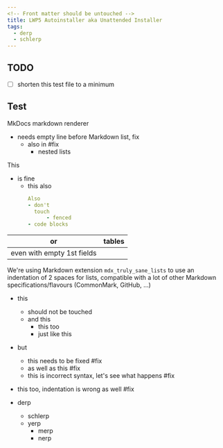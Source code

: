 ```yaml
---
<!-- Front matter should be untouched -->
title: LWP5 Autoinstaller aka Unattended Installer
tags:
  - derp
  - schlerp
---
```


## TODO

- [ ] shorten this test file to a minimum

## Test

MkDocs markdown renderer
- needs empty line before Markdown list, fix
  - also
    in #fix
    - nested lists

This

- is fine
  - this also
    ```yaml
    Also
    - don't
      touch
          - fenced
    - code blocks
    ```

or | tables
-|-
 | even with empty 1st fields

We're using Markdown extension `mdx_truly_sane_lists` to use an indentation of 2 spaces for lists, compatible with a lot of other Markdown specifications/flavours (CommonMark, GitHub, ...)

- this
  - should not be touched
  - and this
    - this too
    - just like this
- but
    - this needs to be fixed #fix
    - as well as this #fix
   - this is incorrect syntax, let's see what happens #fix
 - this too, indentation is wrong as well #fix

- derp
    + schlerp
    + yerp
        * merp
        * nerp

